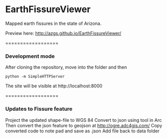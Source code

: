 EarthFissureViewer
==================
Mapped earth fissures in the state of Arizona. 

Preview here: 
http://azgs.github.io/EarthFissureViewer/

==================
### Development mode

After cloning the repository, move into the folder and then

    python -m SimpleHTTPServer

The site will be visible at  http://localhost:8000

==================
### Updates to Fissure feature

Project the updated shape-file to WGS 84
Convert to json using tool in Arc
Then convert the json feature to geojson at http://ogre.adc4gis.com/
Copy converted code to note pad and save as .json
Add file back to data folder
 